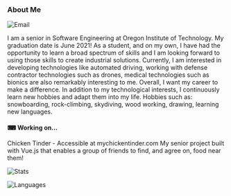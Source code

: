 ### About Me

![Email](https://img.shields.io/badge/-brenton.s.unger@live.com-lightgrey?style=for-the-badge&)

I am a senior in Software Engineering at Oregon Institute of Technology. My graduation date is June 2021! As a student, and on my own, I have had the opportunity to learn a broad spectrum of skills and I am looking forward to using those skills to create industrial solutions. Currently, I am interested in developing technologies like automated driving, working with defense contractor technologies such as drones, medical technologies such as bionics are also remarkably interesting to me. Overall, I want my career to make a difference. In addition to my technological interests, I continuously learn new hobbies and adapt them into my life. Hobbies such as: snowboarding, rock-climbing, skydiving, wood working, drawing, learning new languages.

#### ⌨ Working on...

Chicken Tinder - Accessible at mychickentinder.com
My senior project built with Vue.js that enables a group of friends to find, and agree on, food near them!

![Stats](https://github-readme-stats.vercel.app/api/?username=iUngerTime&show_icons=true)

![Languages](https://github-readme-stats.vercel.app/api/top-langs/?username=iUngerTime&layout=compact)
